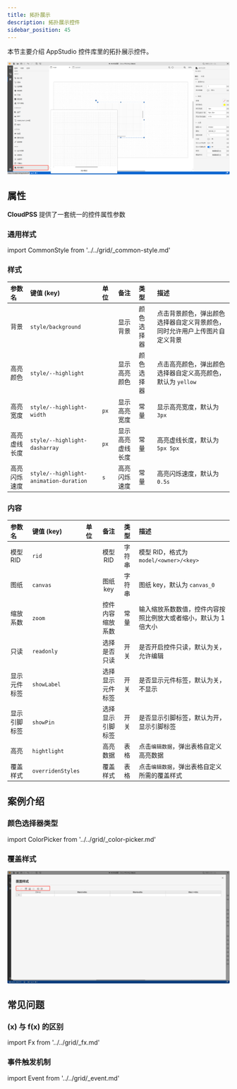 ```yaml
---
title: 拓扑展示
description: 拓扑展示控件
sidebar_position: 45
---
```


本节主要介绍 AppStudio 控件库里的拓扑展示控件。

![拓扑展示控件](image.png "拓扑展示控件")

## 属性

**CloudPSS** 提供了一套统一的控件属性参数

### 通用样式

import CommonStyle from '../../grid/_common-style.md'

<CommonStyle />

### 样式

| 参数名 | 键值 (key) | 单位 | 备注 | 类型 | 描述 |
| :--- | :--- | :--- | :--: | :--- | :--- |
| 背景 | `style/background` |  | 显示背景 | 颜色选择器 | 点击背景颜色，弹出颜色选择器自定义背景颜色，同时允许用户上传图片自定义背景 |
| 高亮颜色 | `style/--highlight` |  | 显示高亮颜色 | 颜色选择器 | 点击高亮颜色，弹出颜色选择器自定义高亮颜色，默认为 `yellow` |
| 高亮宽度 | `style/--highlight-width` | `px` | 显示高亮宽度 | 常量 | 显示高亮宽度，默认为 `3px` |
| 高亮虚线长度 | `style/--highlight-dasharray` | `px` | 显示高亮虚线长度 | 常量 | 高亮虚线长度，默认为 `5px 5px` |
| 高亮闪烁速度 | `style/--highlight-animation-duration` | `s` | 高亮闪烁速度 | 常量 | 高亮闪烁速度，默认为 `0.5s` |


### 内容

| 参数名 | 键值 (key) | 单位 | 备注 | 类型 | 描述 |
| :--- | :--- | :--- | :--: | :--- | :--- |
| 模型 RID | `rid` |   | 模型 RID | 字符串 | 模型 RID，格式为 `model/<owner>/<key>` |
| 图纸 | `canvas` |   | 图纸 key | 字符串 | 图纸 key，默认为 `canvas_0` |
| 缩放系数 | `zoom` |  | 控件内容缩放系数 | 常量 | 输入缩放系数数值，控件内容按照比例放大或者缩小，默认为 1 倍大小 |
| 只读 | `readonly` |  | 选择是否只读 | 开关 | 是否开启控件只读，默认为关，允许编辑 |
| 显示元件标签 | `showLabel` |  | 选择显示元件标签 | 开关 | 是否显示元件标签，默认为关，不显示 |
| 显示引脚标签 | `showPin` |  | 选择显示引脚标签 | 开关 | 是否显示引脚标签，默认为开，显示引脚标签 |
| 高亮 | `hightlight` |  | 高亮数据 | 表格 | 点击`编辑数据`，弹出表格自定义高亮数据 |
| 覆盖样式 | `overridenStyles` |  | 覆盖样式 | 表格 | 点击`编辑数据`，弹出表格自定义所需的覆盖样式 |

## 案例介绍

### 颜色选择器类型

import ColorPicker from '../../grid/_color-picker.md'

<ColorPicker />

### 覆盖样式

![覆盖样式](image-1.png "覆盖样式")

## 常见问题

### (x) 与 f(x) 的区别

import Fx from '../../grid/_fx.md'

<Fx />

###  事件触发机制

import Event from '../../grid/_event.md'

<Event />